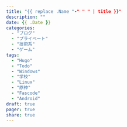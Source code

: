 ```yaml
---
title: "{{ replace .Name "-" " " | title }}"
description: ""
date: {{ .Date }}
categories:
  - "ブログ"
  - "プライベート"
  - "技術系"
  - "ゲーム"
tags:
  - "Hugo"
  - "Todo"
  - "Windows"
  - "学校"
  - "Linux"
  - "原神"
  - "Fascode"
  - "Android"
draft: true
pager: true
share: true
---
```




